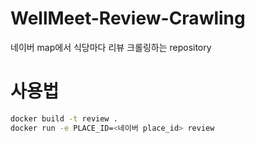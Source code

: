 # WellMeet-Review-Crawling
네이버 map에서 식당마다 리뷰 크롤링하는 repository

# 사용법
```bash
docker build -t review .
docker run -e PLACE_ID=<네이버 place_id> review
```
